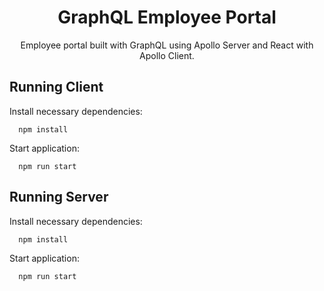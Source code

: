 <h1 align="center">GraphQL Employee Portal</h1>

<div align="center">

Employee portal built with GraphQL using Apollo Server and React with Apollo Client.

</div>

## Running Client

Install necessary dependencies:

```
  npm install
```

Start application:

```
  npm run start
```

## Running Server

Install necessary dependencies:

```
  npm install
```

Start application:

```
  npm run start
```
